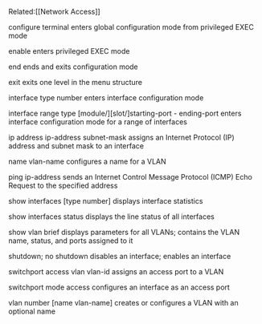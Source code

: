 Related:[[Network Access]]

configure terminal
  enters global configuration mode from privileged EXEC mode

enable
  enters privileged EXEC mode

end
  ends and exits configuration mode

exit
  exits one level in the menu structure

interface type number
  enters interface configuration mode

interface range type [module/][slot/]starting-port - ending-port
  enters interface configuration mode for a range of interfaces

ip address ip-address subnet-mask
  assigns an Internet Protocol (IP) address and subnet mask to an interface

name vlan-name
  configures a name for a VLAN

ping ip-address
  sends an Internet Control Message Protocol (ICMP) Echo Request to the specified address

show interfaces [type number]
  displays interface statistics

show interfaces status
  displays the line status of all interfaces

show vlan brief
  displays parameters for all VLANs; contains the VLAN name, status, and ports assigned to it

shutdown; no shutdown
  disables an interface; enables an interface

switchport access vlan vlan-id
  assigns an access port to a VLAN

switchport mode access
  configures an interface as an access port

vlan number [name vlan-name]
  creates or configures a VLAN with an optional name